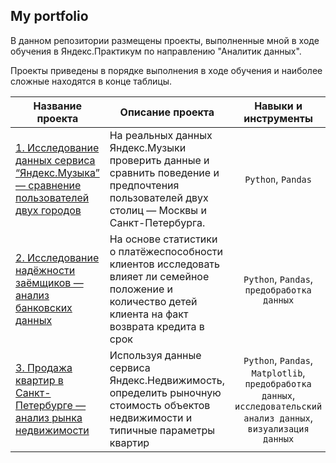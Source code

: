 ## My portfolio

В данном репозитории размещены проекты, выполненные мной в ходе обучения в Яндекс.Практикум по направлению "Аналитик данных".

Проекты приведены в порядке выполнения в ходе обучения и наиболее сложные находятся в конце таблицы.

| Название проекта | Описание проекта | Навыки и инструменты | Сферы деятельности | Направление деятельности | 
| --- | --- | :---: | --- | :---: |
| [1. Исследование данных сервиса “Яндекс.Музыка” — сравнение пользователей двух городов](https://github.com/MMyachina/Yandex.Praktikum/tree/main/01_Music) | На реальных данных Яндекс.Музыки проверить данные и сравнить поведение и предпочтения пользователей двух столиц — Москвы и Санкт-Петербурга. | `Python`, `Pandas` | Интернет-сервисы, Стриминговые сервисы |  Data Analyst | 
| [2. Исследование надёжности заёмщиков — анализ банковских данных](https://github.com/MMyachina/Yandex.Praktikum/tree/main/02_Bank) | На основе статистики о платёжеспособности клиентов исследовать влияет ли семейное положение и количество детей клиента на факт возврата кредита в срок| `Python`, `Pandas`, `предобработка данных` | Банковская сфера, Кредитование |  Data Analyst, Финансовый аналитик | 
| [3. Продажа квартир в Санкт-Петербурге — анализ рынка недвижимости](https://github.com/MMyachina/Yandex.Praktikum/tree/main/03_Apartments) | Используя данные сервиса Яндекс.Недвижимость, определить рыночную стоимость объектов недвижимости и типичные параметры квартир | `Python`, `Pandas`, `Matplotlib`, `предобработка данных`, `исследовательский анализ данных`, `визуализация данных` | Интернет-сервисы, Площадки объявлений |  Data Analyst, Маркетинг-аналитик, Fraud-аналитик |
